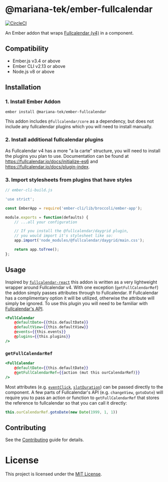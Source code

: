 # @mariana-tek/ember-fullcalendar

[![CircleCI](https://img.shields.io/circleci/build/github/Mariana-Tek/ember-fullcalendar?style=flat-square)](https://circleci.com/gh/mariana-tek/ember-fullcalendar)

An Ember addon that wraps [Fullcalendar (v4)](https://fullcalendar.io/) in a component.


## Compatibility

* Ember.js v3.4 or above
* Ember CLI v2.13 or above
* Node.js v8 or above


## Installation

### 1. Install Ember Addon

```
ember install @mariana-tek/ember-fullcalendar
```

This addon includes `@fullcalendar/core` as a dependency, but does not include any fullcalendar plugins which you will need to install manually.

### 2. Install additional fullcalendar plugins

As Fullcalendar v4 has a more "a la carte" structure, you will need to install the plugins you plan to use. Documentation can be found at https://fullcalendar.io/docs/initialize-es6 and https://fullcalendar.io/docs/plugin-index.

### 3. Import stylesheets from plugins that have styles

```js
// ember-cli-build.js

'use strict';

const EmberApp = require('ember-cli/lib/broccoli/ember-app');

module.exports = function(defaults) {
    // ...all your configuration

    // If you install the @fullcalendar/daygrid plugin,
    // you would import it's stylesheet like so:
    app.import('node_modules/@fullcalendar/daygrid/main.css');

    return app.toTree();
};
```


## Usage

Inspired by [`fullcalendar-react`](https://github.com/fullcalendar/fullcalendar-react) this addon is written as a very lightweight wrapper around Fullcalendar v4. With one exception (`getFullCalendarRef`) the addon simply passes attributes through to Fullcalendar. If Fullcalendar has a complimentary option it will be utilized, otherwise the attribute will simply be ignored. To use this plugin you will need to be familiar with [Fullcalendar's API](https://fullcalendar.io/docs).

```hbs
<FullCalendar
    @defaultDate={{this.defaultDate}}
    @defaultView={{this.defaultView}}
    @events={{this.events}}
    @plugins={{this.plugins}}
/>
```

### `getFullCalendarRef`

```hbs
<FullCalendar
    @defaultDate={{this.defaultDate}}
    @getFullCalendarRef={{action (mut this ourCalendarRef)}}
/>
```

Most attributes (e.g. [`eventClick`](https://fullcalendar.io/docs/eventClick), [`slotDuration`](https://fullcalendar.io/docs/slotDuration)) can be passed directly to the component. A few parts of Fullcalendar's API (e.g. `changeView`, `gotoDate`) will require you to pass an action or function to `getFullCalendarRef` that stores the reference to fullcalendar so that you can call it directly:

```js
this.ourCalendarRef.gotoDate(new Date(1999, 1, 1))
```


## Contributing

See the [Contributing](CONTRIBUTING.md) guide for details.


# License

This project is licensed under the [MIT License](LICENSE.md).
